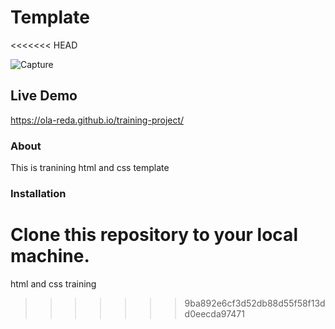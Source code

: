 # Template
<<<<<<< HEAD

![Capture](https://github.com/Ola-Reda/training-project/assets/78170370/afec4955-a3c8-4bb1-bd63-bfc9a6f63f09)

## Live Demo

https://ola-reda.github.io/training-project/

### About

This is tranining html and css template

### Installation

Clone this repository to your local machine.
=======
html and css training

>>>>>>> 9ba892e6cf3d52db88d55f58f13dd0eecda97471
